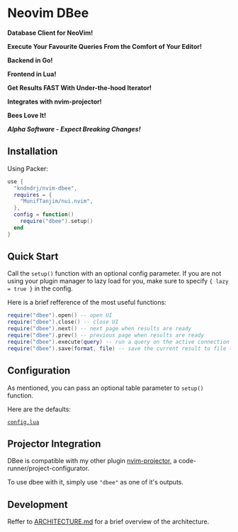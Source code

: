 <!-- Any html tags, badges etc. go before this tag. -->

<!--DOCGEN_START-->

# Neovim DBee

**Database Client for NeoVim!**

**Execute Your Favourite Queries From the Comfort of Your Editor!**

**Backend in Go!**

**Frontend in Lua!**

**Get Results FAST With Under-the-hood Iterator!**

**Integrates with nvim-projector!**

**Bees Love It!**

***Alpha Software - Expect Breaking Changes!***

## Installation

Using Packer:

```lua
use {
  "kndndrj/nvim-dbee",
  requires = {
    "MunifTanjim/nui.nvim",
  },
  config = function()
    require("dbee").setup()
  end
}
```

## Quick Start

Call the `setup()` function with an optional config parameter. If you are not
using your plugin manager to lazy load for you, make sure to specify
`{ lazy = true }` in the config.

Here is a brief refference of the most useful functions:

```lua
require("dbee").open() -- open UI
require("dbee").close() -- close UI
require("dbee").next() -- next page when results are ready
require("dbee").prev() -- previous page when results are ready
require("dbee").execute(query) -- run a query on the active connection directly
require("dbee").save(format, file) -- save the current result to file (format is either "csv" or "json" for now).
```

## Configuration

As mentioned, you can pass an optional table parameter to `setup()` function.

Here are the defaults:

<!--DOCGEN_CONFIG_START-->

<!-- Contents from lua/dbee/config.lua are inserted between these tags for docgen. -->

[`config.lua`](lua/dbee/config.lua)

<!--DOCGEN_CONFIG_END-->

## Projector Integration

DBee is compatible with my other plugin
[nvim-projector](https://github.com/kndndrj/nvim-projector), a
code-runner/project-configurator.

To use dbee with it, simply use `"dbee"` as one of it's outputs.

## Development

Reffer to [ARCHITECTURE.md](ARCHITECTURE.md) for a brief overview of the
architecture.
